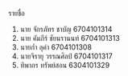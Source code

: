 รายชื่อ
1) นาย จักรภัทร ชาบัญ 6704101314
2) นาย คัมภีร์ ชัยนรานนท์ 6704101313
3) นายก่ำ ลุคำ 6704101308
4) นายจิรายุ วรรณศิลป์ 6704101317
5) ทิพากร ทรัพย์สอน 6304101329

